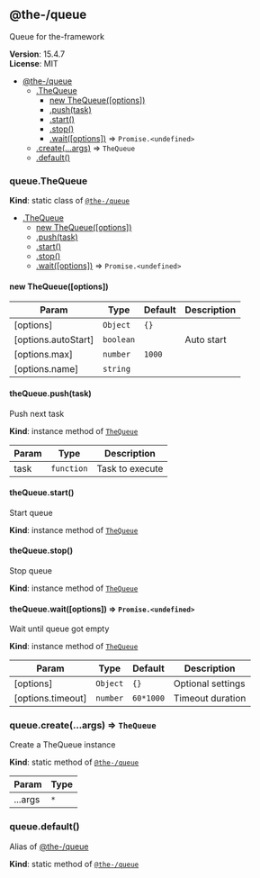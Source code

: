 <!--- Code generated by @the-/script-doc. DO NOT EDIT. -->

<a name="module_@the-/queue"></a>

## @the-/queue
Queue for the-framework

**Version**: 15.4.7  
**License**: MIT  

* [@the-/queue](#module_@the-/queue)
    * [.TheQueue](#module_@the-/queue.TheQueue)
        * [new TheQueue([options])](#new_module_@the-/queue.TheQueue_new)
        * [.push(task)](#module_@the-/queue.TheQueue+push)
        * [.start()](#module_@the-/queue.TheQueue+start)
        * [.stop()](#module_@the-/queue.TheQueue+stop)
        * [.wait([options])](#module_@the-/queue.TheQueue+wait) ⇒ <code>Promise.&lt;undefined&gt;</code>
    * [.create(...args)](#module_@the-/queue.create) ⇒ <code>TheQueue</code>
    * [.default()](#module_@the-/queue.default)

<a name="module_@the-/queue.TheQueue"></a>

### queue.TheQueue
**Kind**: static class of [<code>@the-/queue</code>](#module_@the-/queue)  

* [.TheQueue](#module_@the-/queue.TheQueue)
    * [new TheQueue([options])](#new_module_@the-/queue.TheQueue_new)
    * [.push(task)](#module_@the-/queue.TheQueue+push)
    * [.start()](#module_@the-/queue.TheQueue+start)
    * [.stop()](#module_@the-/queue.TheQueue+stop)
    * [.wait([options])](#module_@the-/queue.TheQueue+wait) ⇒ <code>Promise.&lt;undefined&gt;</code>

<a name="new_module_@the-/queue.TheQueue_new"></a>

#### new TheQueue([options])

| Param | Type | Default | Description |
| --- | --- | --- | --- |
| [options] | <code>Object</code> | <code>{}</code> |  |
| [options.autoStart] | <code>boolean</code> |  | Auto start |
| [options.max] | <code>number</code> | <code>1000</code> |  |
| [options.name] | <code>string</code> |  |  |

<a name="module_@the-/queue.TheQueue+push"></a>

#### theQueue.push(task)
Push next task

**Kind**: instance method of [<code>TheQueue</code>](#module_@the-/queue.TheQueue)  

| Param | Type | Description |
| --- | --- | --- |
| task | <code>function</code> | Task to execute |

<a name="module_@the-/queue.TheQueue+start"></a>

#### theQueue.start()
Start queue

**Kind**: instance method of [<code>TheQueue</code>](#module_@the-/queue.TheQueue)  
<a name="module_@the-/queue.TheQueue+stop"></a>

#### theQueue.stop()
Stop queue

**Kind**: instance method of [<code>TheQueue</code>](#module_@the-/queue.TheQueue)  
<a name="module_@the-/queue.TheQueue+wait"></a>

#### theQueue.wait([options]) ⇒ <code>Promise.&lt;undefined&gt;</code>
Wait until queue got empty

**Kind**: instance method of [<code>TheQueue</code>](#module_@the-/queue.TheQueue)  

| Param | Type | Default | Description |
| --- | --- | --- | --- |
| [options] | <code>Object</code> | <code>{}</code> | Optional settings |
| [options.timeout] | <code>number</code> | <code>60*1000</code> | Timeout duration |

<a name="module_@the-/queue.create"></a>

### queue.create(...args) ⇒ <code>TheQueue</code>
Create a TheQueue instance

**Kind**: static method of [<code>@the-/queue</code>](#module_@the-/queue)  

| Param | Type |
| --- | --- |
| ...args | <code>\*</code> | 

<a name="module_@the-/queue.default"></a>

### queue.default()
Alias of [@the-/queue](#module_@the-/queue)

**Kind**: static method of [<code>@the-/queue</code>](#module_@the-/queue)  
